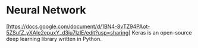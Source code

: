 #  Neural Network
[https://docs.google.com/document/d/1BN4-8vTZ94PAot-5ZSufZ_yXAIe2epuxY_d3iu7lzlE/edit?usp=sharing]
Keras is an open-source deep learning library written in Python.